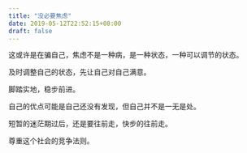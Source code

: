 ```yaml
---
title: "没必要焦虑"
date: 2019-05-12T22:52:15+08:00
draft: false
---
```




这或许是在骗自己，焦虑不是一种病，是一种状态，一种可以调节的状态。
<!--more-->

及时调整自己的状态，先让自己对自己满意。

脚踏实地，稳步前进。

自己的优点可能是自己还没有发现，但自己并不是一无是处。

短暂的迷茫期过后，还是要往前走，快步的往前走。

尊重这个社会的竞争法则。